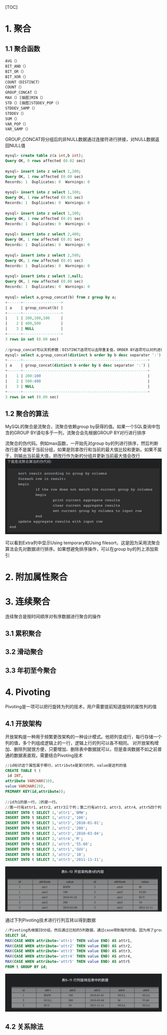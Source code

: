 

[TOC]

# 1. 聚合
## 1.1 聚合函数
```SQL
AVG（）
BIT_AND（）
BIT_OR（）
BIT_XOR（）
COUNT（DISTINCT）
COUNT（）
GROUP_CONCAT（）
MAX（）[插图]MIN（）
STD（）[插图]STDDEV_POP（)
STDDEV_SAMP（）
STDDEV（）
SUM（）
VAR_POP（）
VAR_SAMP（）
```

GROUP_CONCAT将分组后的非NULL数据通过连接符进行拼接，对NULL数据返回NULL值
```SQL
mysql> create table z(a int,b int);
Query OK, 0 rows affected (0.02 sec)

mysql> insert into z select 1,200;
Query OK, 1 row affected (0.00 sec)
Records: 1  Duplicates: 0  Warnings: 0

mysql> insert into z select 1,100;
Query OK, 1 row affected (0.01 sec)
Records: 1  Duplicates: 0  Warnings: 0

mysql> insert into z select 1,100;
Query OK, 1 row affected (0.01 sec)
Records: 1  Duplicates: 0  Warnings: 0

mysql> insert into z select 2,400;
Query OK, 1 row affected (0.01 sec)
Records: 1  Duplicates: 0  Warnings: 0

mysql> insert into z select 2,500;
Query OK, 1 row affected (0.01 sec)
Records: 1  Duplicates: 0  Warnings: 0

mysql> insert into z select 3,null;
Query OK, 1 row affected (0.00 sec)
Records: 1  Duplicates: 0  Warnings: 0

mysql> select a,group_concat(b) from z group by a;
+------+-----------------+
| a    | group_concat(b) |
+------+-----------------+
|    1 | 200,100,100     |
|    2 | 400,500         |
|    3 | NULL            |
+------+-----------------+
3 rows in set (0.00 sec)

//group_concat可以天机参数：DISTINCT选项可以去除重复值，ORDER BY选项可以对列进行排序，SEPARATOR用于选择拼接的字符串值
mysql> select a,group_concat(distinct b order by b desc separator ':') from z group by a;
+------+--------------------------------------------------------+
| a    | group_concat(distinct b order by b desc separator ':') |
+------+--------------------------------------------------------+
|    1 | 200:100                                                |
|    2 | 500:400                                                |
|    3 | NULL                                                   |
+------+--------------------------------------------------------+
3 rows in set (0.00 sec)
```

## 1.2 聚合的算法
MySQL的聚合是流聚合，流聚合依赖group by获得的值。如果一个SQL查询中包含的GROUP BY语句多于一列，流聚合会先根据GROUP BY对行进行排序

流聚合的伪代码。例如max函数，一开始先对group by的列进行排序，然后判断改行是不是属于当前分组，如果是则拿改行和当前的最大值比较和更新。如果不属于，则输出当前最大值，把改行作为新的分组并更新当前最大值会改行
![流聚合的伪代码](./pic/聚合和旋转操作_流聚合的伪代码.png)

可以看到Extra列中显示Using temporary和Using filesort，这是因为采用流聚合算法会先对数据进行排序。如果想避免排序操作，可以在group by的列上添加索引

# 2. 附加属性聚合

# 3. 连续聚合
连续聚合是按时间顺序对有序数据进行聚合的操作

## 3.1 累积聚合



## 3.2 滑动聚合



## 3.3 年初至今聚合



# 4. Pivoting
Pivoting是一项可以把行旋转为列的技术，用户需要提前知道旋转的属性列的值

## 4.1 开放架构
开放架构是一种用于频繁更改架构的一种设计模式。他把列变成行，每行存储一个列的值，多个列组成逻辑上的一行，逻辑上行的列可以各不相同。
对开放架构增加、删除列就很方便，只要增加、删除表中数据就可以，但是查询数据不如之前普通的数据表直观，需要结合Pivoting技术

```SQL
//id标识这个属性属于哪行，attribute是某行的列，value是这列的值
CREATE TABLE t￼(
￼id INT,￼
attribute VARCHAR(10),
value VARCHAR(20),￼
PRIMARY KEY(id,attribute));￼

//id为1的是一行，2的是一行。
//第一行有attr1、attr2、attr3三个列；第二行有attr2、attr3、attr4、attr5四个列
INSERT INTO t SELECT 1,'attr1','BMW';￼
INSERT INTO t SELECT 1,'attr2','100';￼
INSERT INTO t SELECT 1,'attr3','2010-01-01';￼
INSERT INTO t SELECT 2,'attr2','200';￼
INSERT INTO t SELECT 2,'attr3','2010-03-04';￼
INSERT INTO t SELECT 2,'attr4','M';￼
INSERT INTO t SELECT 2,'attr5','55.60';￼
INSERT INTO t SELECT 3,'attr1','SUV';￼
INSERT INTO t SELECT 3,'attr2','10';￼
INSERT INTO t SELECT 3,'attr3','2011-11-11';
```
![开放架构数据](./pic/聚合和旋转操作_开放架构数据.png)

通过下列Pivoting技术进行行列互转以得到数据
```SQL
//Pivoting先根据ID分组，然后通过已知的5列数据，通过case得到每列的值。因为用了group by，所以一定要用聚合函数得到每列的值(也可以用min函数)
SELECT id,
MAX(CASE WHEN attribute='attr1' THEN value END) AS attr1,￼
MAX(CASE WHEN attribute='attr2' THEN value END) AS attr2,￼
MAX(CASE WHEN attribute='attr3' THEN value END) AS attr3,
MAX(CASE WHEN attribute='attr4' THEN value END) AS attr4,￼
MAX(CASE WHEN attribute='attr5' THEN value END) AS attr5￼
FROM t GROUP BY id;
```
![开放架构行列旋转数据](./pic/聚合和旋转操作_开放架构行列旋转数据.png)

## 4.2 关系除法



